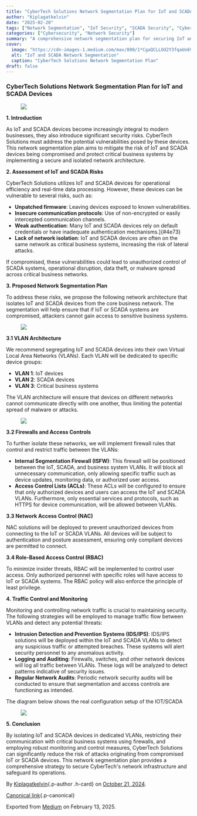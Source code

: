 ```yaml
---
title: "CyberTech Solutions Network Segmentation Plan for IoT and SCADA Devices"
author: "Kiplagatkelvin"
date: "2025-02-20"
tags: ["Network Segmentation", "IoT Security", "SCADA Security", "Cybersecurity", "Industrial Security"]
categories: ["Cybersecurity", "Network Security"]
summary: "A comprehensive network segmentation plan for securing IoT and SCADA devices, mitigating risks, and protecting critical business systems."
cover:
  image: "https://cdn-images-1.medium.com/max/800/1*CgaQCLLOd2Y3fqaUo69yZg.png" # Replace with actual image path if different
  alt: "IoT and SCADA Network Segmentation"
  caption: "CyberTech Solutions Network Segmentation Plan"
draft: false
---
```


### **CyberTech Solutions Network Segmentation Plan for IoT and SCADA Devices** 

<figure id="5f49" class="graf graf--figure graf-after--h3">
<img
src="https://cdn-images-1.medium.com/max/800/1*CgaQCLLOd2Y3fqaUo69yZg.png"
class="graf-image" data-image-id="1*CgaQCLLOd2Y3fqaUo69yZg.png"
data-width="1039" data-height="502" data-is-featured="true" />
</figure>

**1. Introduction**

As IoT and SCADA devices become increasingly integral to modern
businesses, they also introduce significant security risks. CyberTech
Solutions must address the potential vulnerabilities posed by these
devices. This network segmentation plan aims to mitigate the risk of IoT
and SCADA devices being compromised and protect critical business
systems by implementing a secure and isolated network architecture.

**2. Assessment of IoT and SCADA Risks**

CyberTech Solutions utilizes IoT and SCADA devices for operational
efficiency and real-time data processing. However, these devices can be
vulnerable to several risks, such as:

-   **Unpatched firmware**: Leaving devices exposed to known
    vulnerabilities.
-   **Insecure communication protocols**: Use of non-encrypted or
    easily intercepted communication channels.
-   **Weak authentication**: Many IoT and SCADA devices rely on default
    credentials or have inadequate authentication mechanisms.]{#4e73}
-   **Lack of network isolation**: IoT and SCADA devices are often on
    the same network as critical business systems, increasing the risk
    of lateral attacks.

If compromised, these vulnerabilities could lead to unauthorized control
of SCADA systems, operational disruption, data theft, or malware spread
across critical business networks.

**3. Proposed Network Segmentation Plan**

To address these risks, we propose the following network architecture
that isolates IoT and SCADA devices from the core business network. The
segmentation will help ensure that if IoT or SCADA systems are
compromised, attackers cannot gain access to sensitive business systems.

<figure id="c216" class="graf graf--figure graf-after--p">
<img
src="https://cdn-images-1.medium.com/max/800/1*JL4I6wMEVLFWqt4AjArayg.png"
class="graf-image" data-image-id="1*JL4I6wMEVLFWqt4AjArayg.png"
data-width="381" data-height="285" />
</figure>

**3.1 VLAN Architecture**

We recommend segregating IoT and SCADA devices into their own Virtual
Local Area Networks (VLANs). Each VLAN will be dedicated to specific
device groups:

-   **VLAN 1**: IoT devices
-   **VLAN 2**: SCADA devices
-   **VLAN 3**: Critical business systems

The VLAN architecture will ensure that devices on different networks
cannot communicate directly with one another, thus limiting the
potential spread of malware or attacks.

<figure id="9f4a" class="graf graf--figure graf-after--p">
<img src="https://cdn-images-1.medium.com/max/800/0*SpTqX_zccGo4flPY"
class="graf-image" data-image-id="0*SpTqX_zccGo4flPY" data-width="645"
data-height="363" />
</figure>

**3.2 Firewalls and Access Controls**

To further isolate these networks, we will implement firewall rules that
control and restrict traffic between the VLANs:

-   **Internal Segmentation Firewall (ISFW)**: This firewall will be
    positioned between the IoT, SCADA, and business system VLANs. It
    will block all unnecessary communication, only allowing specific
    traffic such as device updates, monitoring data, or authorized user
    access.
-   **Access Control Lists (ACLs)**: These ACLs will be configured to
    ensure that only authorized devices and users can access the IoT and
    SCADA VLANs. Furthermore, only essential services and protocols,
    such as HTTPS for device communication, will be allowed between
    VLANs.

**3.3 Network Access Control (NAC)**

NAC solutions will be deployed to prevent unauthorized devices from
connecting to the IoT or SCADA VLANs. All devices will be subject to
authentication and posture assessment, ensuring only compliant devices
are permitted to connect.

**3.4 Role-Based Access Control (RBAC)**

To minimize insider threats, RBAC will be implemented to control user
access. Only authorized personnel with specific roles will have access
to IoT or SCADA systems. The RBAC policy will also enforce the principle
of least privilege.

**4. Traffic Control and Monitoring**

Monitoring and controlling network traffic is crucial to maintaining
security. The following strategies will be employed to manage traffic
flow between VLANs and detect any potential threats:

-   **Intrusion Detection and Prevention Systems (IDS/IPS)**: IDS/IPS
    solutions will be deployed within the IoT and SCADA VLANs to detect
    any suspicious traffic or attempted breaches. These systems will
    alert security personnel to any anomalous activity.
-   **Logging and Auditing**: Firewalls, switches, and other network
    devices will log all traffic between VLANs. These logs will be
    analyzed to detect patterns indicative of security issues.
-   **Regular Network Audits**: Periodic network security audits will
    be conducted to ensure that segmentation and access controls are
    functioning as intended.

The diagram below shows the real configuration setup of the IOT/SCADA

<figure id="8bc6" class="graf graf--figure graf-after--p">
<img
src="https://cdn-images-1.medium.com/max/800/1*BtthIYF20NQUxNoaDC4o9A.png"
class="graf-image" data-image-id="1*BtthIYF20NQUxNoaDC4o9A.png"
data-width="975" data-height="549" />
</figure>

**5. Conclusion**

By isolating IoT and SCADA devices in dedicated VLANs, restricting their
communication with critical business systems using firewalls, and
employing robust monitoring and control measures, CyberTech Solutions
can significantly reduce the risk of attacks originating from
compromised IoT or SCADA devices. This network segmentation plan
provides a comprehensive strategy to secure CyberTech's network
infrastructure and safeguard its operations.


By [Kiplagatkelvin](https://medium.com/@kiplagatkelvin034){.p-author
.h-card} on [October 21, 2024](https://medium.com/p/c46c6e18b8a7).

[Canonical
link](https://medium.com/@kiplagatkelvin034/cybertech-solutions-network-segmentation-plan-for-iot-and-scada-devices-c46c6e18b8a7){.p-canonical}

Exported from [Medium](https://medium.com) on February 13, 2025.
